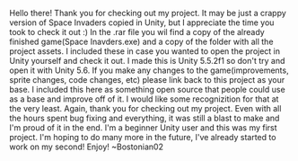   Hello there!  Thank you for checking out my project.  It may be just a crappy version of Space Invaders copied in Unity, but I appreciate the time you took to check it out :)
  In the .rar file you wil find a copy of the already finished game(Space Inavders.exe) and a copy of the folder with all the project   assets.  I included these in case you wanted to open the project in Unity yourself and check it out.  I made this is Unity 5.5.2f1 so don't try and open it with Unity 5.6.
  If you make any changes to the game(improvements, sprite changes, code changes, etc) please link back to this project as your base.  I included this here as something open source that people could use as a base and improve off of it.  I would like some recognizition for that at the very least.
  Again, thank you for checking out my project.  Even with all the hours spent bug fixing and everything, it was still a blast to make and I'm proud of it in the end.  I'm a beginner Unity user and this was my first project.  I'm hoping to do many more in the future, I've already started to work on my second!
Enjoy! ~Bostonian02
